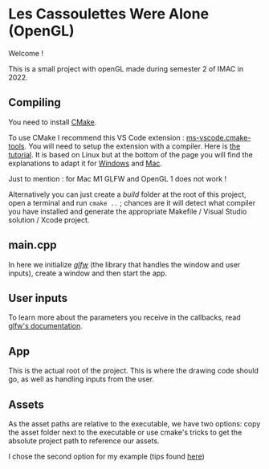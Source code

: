 # Les Cassoulettes Were Alone (OpenGL)

Welcome !

This is a small project with openGL made during semester 2 of IMAC in 2022.

## Compiling

You need to install [CMake](https://cmake.org/download/).

To use CMake I recommend this VS Code extension : [ms-vscode.cmake-tools](https://marketplace.visualstudio.com/items?itemName=ms-vscode.cmake-tools). You will need to setup the extension with a compiler. Here is [the tutorial](https://code.visualstudio.com/docs/cpp/cmake-linux). It is based on Linux but at the bottom of the page you will find the explanations to adapt it for [Windows](https://code.visualstudio.com/docs/cpp/config-msvc) and [Mac](https://code.visualstudio.com/docs/cpp/config-clang-mac).

Just to mention : for Mac M1 GLFW and OpenGL 1 does not work !

Alternatively you can just create a *build* folder at the root of this project, open a terminal and run `cmake ..` ; chances are it will detect what compiler you have installed and generate the appropriate Makefile / Visual Studio solution / Xcode project.

## main.cpp

In here we initialize [*glfw*](https://www.glfw.org/docs/latest/) (the library that handles the window and user inputs), create a window and then start the app.

## User inputs

To learn more about the parameters you receive in the callbacks, read [glfw's documentation](https://www.glfw.org/docs/latest/input_guide.html).

## App

This is the actual root of the project. This is where the drawing code should go, as well as handling inputs from the user.

## Assets

As the asset paths are relative to the executable, we have two options: copy the asset folder next to the executable or use cmake's tricks to get the absolute project path to reference our assets.

 I chose the second option for my example (tips found [here](https://shot511.github.io/2018-05-29-how-to-setup-opengl-project-with-cmake/#:~:text=link_directories(%24%7BCMAKE_SOURCE_DIR%7D/lib)-,Resources,-Every%20OpenGL%20project))